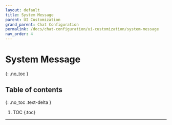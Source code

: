 ```yaml
---
layout: default
title: System Message
parent: UI Customization
grand_parent: Chat Configuration 
permalink: /docs/chat-configuration/ui-customization/system-message
nav_order: 4
---
```


# System Message
{: .no_toc }

## Table of contents
{: .no_toc .text-delta }

1. TOC
{:toc}

---
